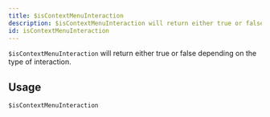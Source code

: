 ```yaml
---
title: $isContextMenuInteraction
description: $isContextMenuInteraction will return either true or false depending on the type of the interaction.
id: isContextMenuInteraction
---
```


`$isContextMenuInteraction` will return either true or false depending on the type of interaction.

## Usage

```aoi
$isContextMenuInteraction
```
